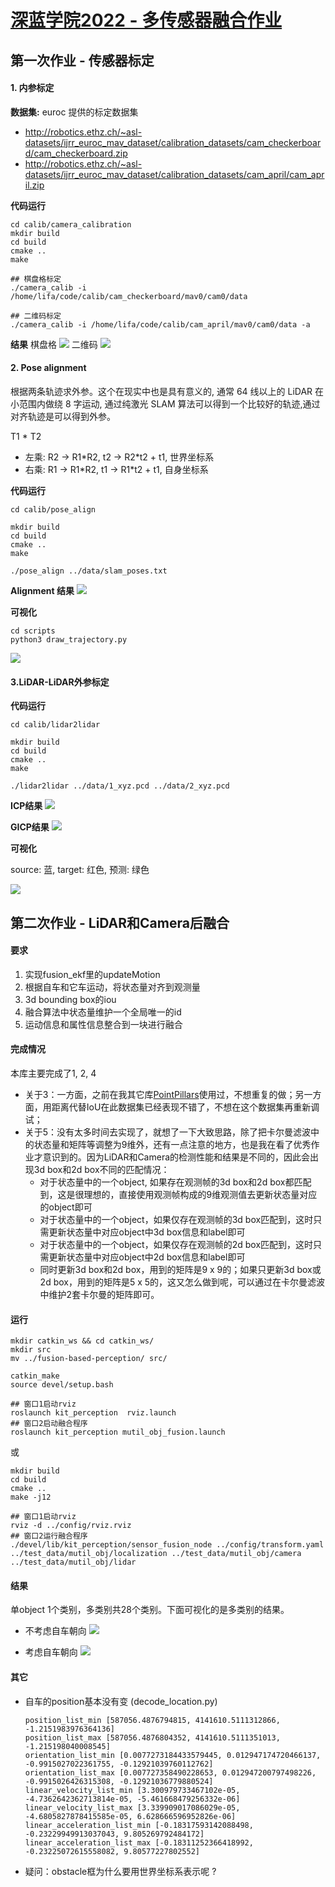 # [深蓝学院2022 - 多传感器融合作业](https://www.shenlanxueyuan.com/course/443)

## 第一次作业 - 传感器标定

#### 1. 内参标定

**数据集:** euroc 提供的标定数据集
- http://robotics.ethz.ch/~asl-datasets/ijrr_euroc_mav_dataset/calibration_datasets/cam_checkerboard/cam_checkerboard.zip
- http://robotics.ethz.ch/~asl-datasets/ijrr_euroc_mav_dataset/calibration_datasets/cam_april/cam_april.zip

**代码运行**
```
cd calib/camera_calibration
mkdir build 
cd build
cmake ..
make

## 棋盘格标定
./camera_calib -i /home/lifa/code/calib/cam_checkerboard/mav0/cam0/data

## 二维码标定
./camera_calib -i /home/lifa/code/calib/cam_april/mav0/cam0/data -a
```
**结果**
棋盘格
![](./figures/1-1-intrinsic-calib-1.png)
二维码
![](./figures/1-1-intrinsic-calib-2.png)


#### 2. Pose alignment

根据两条轨迹求外参。这个在现实中也是具有意义的, 通常 64 线以上的 LiDAR 在小范围内做绕 8 字运动, 通过纯激光 SLAM 算法可以得到一个比较好的轨迹,通过对齐轨迹是可以得到外参。

T1 * T2
- 左乘: R2 -> R1\*R2, t2 -> R2\*t2 + t1, 世界坐标系
- 右乘: R1 -> R1\*R2, t1 -> R1\*t2 + t1, 自身坐标系

**代码运行**
```
cd calib/pose_align

mkdir build 
cd build
cmake ..
make

./pose_align ../data/slam_poses.txt
```

**Alignment 结果**
![](./figures/1-2-pose_align-1.png)

**可视化**

```
cd scripts
python3 draw_trajectory.py
```
![](./figures/1-2-pose_align-2.png)

#### 3.LiDAR-LiDAR外参标定

**代码运行**
```
cd calib/lidar2lidar

mkdir build 
cd build
cmake ..
make

./lidar2lidar ../data/1_xyz.pcd ../data/2_xyz.pcd
```

**ICP结果**
![](./figures/1-3-icp.png)


**GICP结果**
![](./figures/1-3-gicp.png)

**可视化**

source: 蓝, target: 红色, 预测: 绿色

![](./figures/1-3-vis.png)


## 第二次作业 - LiDAR和Camera后融合

#### 要求
1. 实现fusion_ekf里的updateMotion
2. 根据自车和它车运动，将状态量对齐到观测量
3. 3d bounding box的iou 
4. 融合算法中状态量维护一个全局唯一的id
5. 运动信息和属性信息整合到一块进行融合

#### 完成情况
本库主要完成了1, 2, 4
- 关于3：一方面，之前在我其它库[PointPillars](https://github.com/zhulf0804/PointPillars)使用过，不想重复的做；另一方面，用距离代替IoU在此数据集已经表现不错了，不想在这个数据集再重新调试；
- 关于5：没有太多时间去实现了，就想了一下大致思路，除了把卡尔曼滤波中的状态量和矩阵等调整为9维外，还有一点注意的地方，也是我在看了优秀作业才意识到的。因为LiDAR和Camera的检测性能和结果是不同的，因此会出现3d box和2d box不同的匹配情况：
  - 对于状态量中的一个object, 如果存在观测帧的3d box和2d box都匹配到，这是很理想的，直接使用观测帧构成的9维观测值去更新状态量对应的object即可
  - 对于状态量中的一个object，如果仅存在观测帧的3d box匹配到，这时只需更新状态量中对应object中3d box信息和label即可
  - 对于状态量中的一个object，如果仅存在观测帧的2d box匹配到，这时只需更新状态量中对应object中2d box信息和label即可
  - 同时更新3d box和2d box，用到的矩阵是9 x 9的；如果只更新3d box或2d box，用到的矩阵是5 x 5的，这又怎么做到呢，可以通过在卡尔曼滤波中维护2套卡尔曼的矩阵即可。

#### 运行

```
mkdir catkin_ws && cd catkin_ws/
mkdir src
mv ../fusion-based-perception/ src/

catkin_make
source devel/setup.bash

## 窗口1启动rviz
roslaunch kit_perception  rviz.launch
## 窗口2启动融合程序
roslaunch kit_perception mutil_obj_fusion.launch
```

或

```
mkdir build
cd build
cmake ..
make -j12

## 窗口1启动rviz
rviz -d ../config/rviz.rviz
## 窗口2运行融合程序
./devel/lib/kit_perception/sensor_fusion_node ../config/transform.yaml ../test_data/mutil_obj/localization ../test_data/mutil_obj/camera ../test_data/mutil_obj/lidar
```

#### 结果

单object 1个类别，多类别共28个类别。下面可视化的是多类别的结果。

- 不考虑自车朝向
![](./figures/2-1.png)

- 考虑自车朝向
![](./figures/2-2.png)

#### 其它

- 自车的position基本没有变 (decode_location.py)
    ```
    position_list_min [587056.4876794815, 4141610.5111312866, -1.2151983976364136]
    position_list_max [587056.4876804352, 4141610.5111351013, -1.215198040008545]
    orientation_list_min [0.0077273184433579445, 0.012947174720466137, -0.9915027022361755, -0.12921039760112762]
    orientation_list_max [0.007727358490228653, 0.012947200797498226, -0.9915026426315308, -0.12921036779880524]
    linear_velocity_list_min [3.300979733467102e-05, -4.7362642362713814e-05, -5.461668479256332e-06]
    linear_velocity_list_max [3.339909017086029e-05, -4.6805827878415585e-05, 6.628666596952826e-06]
    linear_acceleration_list_min [-0.18317593142088498, -0.23229949913037043, 9.805269792484172]
    linear_acceleration_list_max [-0.18311252366418992, -0.23225072615558082, 9.80577227802552]

    ```
- 疑问：obstacle框为什么要用世界坐标系表示呢 ?
